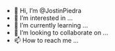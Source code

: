 - 👋 Hi, I’m @JostinPiedra
- 👀 I’m interested in ...
- 🌱 I’m currently learning ...
- 💞️ I’m looking to collaborate on ...
- 📫 How to reach me ...

<!---
JostinPiedra/JostinPiedra is a ✨ special ✨ repository because its `README.md` (this file) appears on your GitHub profile.
You can click the Preview link to take a look at your changes.
--->
